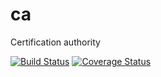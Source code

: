 # ca
Certification authority

[![Build Status](https://travis-ci.org/telminov/ca.svg?branch=master)](https://travis-ci.org/telminov/ca)
[![Coverage Status](https://coveralls.io/repos/github/telminov/ca/badge.svg?branch=master)](https://coveralls.io/github/telminov/ca?branch=master)
